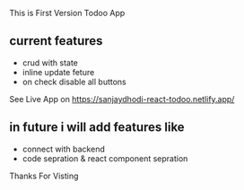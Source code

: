 This is First Version Todoo App

##  current features

- crud with state
- inline update feture
- on check disable all buttons

See Live App on https://sanjaydhodi-react-todoo.netlify.app/

## in future i will add features like

- connect with backend
- code sepration & react component sepration

Thanks For Visting 
